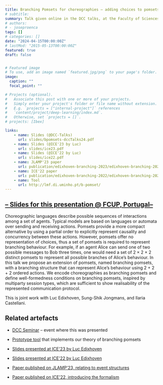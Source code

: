 ```yaml
---
title: Branching Pomsets for choreographies – adding choices to pomsets
# subtitle: 
summary: Talk given online in the DCC talks, at the Faculty of Sciences of the University of Porto (FCUP), Portugal
# authors:
# - joseproenca
tags: []
# categories: []
date: "2024-04-15T00:00:00Z"
# lastMod: "2015-05-13T00:00:00Z"
featured: true
draft: false


# Featured image
# To use, add an image named `featured.jpg/png` to your page's folder. 
image:
  caption: ""
  focal_point: ""

# Projects (optional).
#   Associate this post with one or more of your projects.
#   Simply enter your project's folder or file name without extension.
#   E.g. `projects = ["internal-project"]` references 
#   `content/project/deep-learning/index.md`.
#   Otherwise, set `projects = []`.
# projects: [Ibex]

links:
    - name: Slides (@DCC-Talks)
      url: slides/bpomsets-dccTalks24.pdf
    - name: Slides (@ICE'23 by Luc)
      url: slides/ice23.pdf
    - name: Slides (@ICE'22 by Luc)
      url: slides/ice22.pdf
    - name: JLAMP'23 paper
      url: publication/edixhoven-branching-2023/edixhoven-branching-2023.pdf
    - name: ICE'22 paper
      url: publication/edixhoven-branching-2022/edixhoven-branching-2022.pdf
    - name: Tool
      url: http://lmf.di.uminho.pt/b-pomset/
---
```


 ## [– Slides for this presentation @ FCUP, Portugal–](/slides/bpomsets-dccTalks24.pdf)


Choreographic languages describe possible sequences of interactions among a set of agents. Typical models are based on languages or automata over sending and receiving actions. Pomsets provide a more compact alternative by using a partial order to explicitly represent causality and concurrency between these actions. However, pomsets offer no representation of choices, thus a set of pomsets is required to represent branching behaviour. For example, if an agent Alice can send one of two possible messages to Bob three times, one would need a set of 2 × 2 × 2 distinct pomsets to represent all possible branches of Alice’s behaviour. In this talk we propose an extension of pomsets, named branching pomsets, with a branching structure that can represent Alice’s behaviour using 2 + 2 + 2 ordered actions. We encode choreographies as branching pomsets and define well-formedness conditions on branching pomsets, inspired by multiparty session types, which are sufficient to show realisability of the represented communication protocol.

This is joint work with Luc Edixhoven, Sung-Shik Jongmans, and Ilaria Castellani.

## Related artefacts

 - [DCC Seminar](https://www.dcc.fc.up.pt/site/eventos/talks-at-dcc-por-jose-proenca-dcc-fcup-cister) – event where this was presented

 - [Prototype tool](http://lmf.di.uminho.pt/b-pomset/) that implements our theory of branching pomsets

 - [Slides presented at ICE'23 by Luc Edixhoven](/slides/ice23.pdf)

 - [Slides presented at ICE'22 by Luc Edixhoven](/slides/ice22.pdf)

 - [Paper published on JLAMP'23, relating to event structures](/publication/edixhoven-branching-2023/edixhoven-branching-2023.pdf)

 - [Paper published on ICE'22, introducing the formalism](/publication/edixhoven-branching-2022/edixhoven-branching-2022.pdf)

<!-- The slides are available [online](https://docs.google.com/presentation/d/1Preif0pc99FxSlXRImtWv1SHTSXKwG150pDVy9bOWpU/edit?usp=sharing). -->

